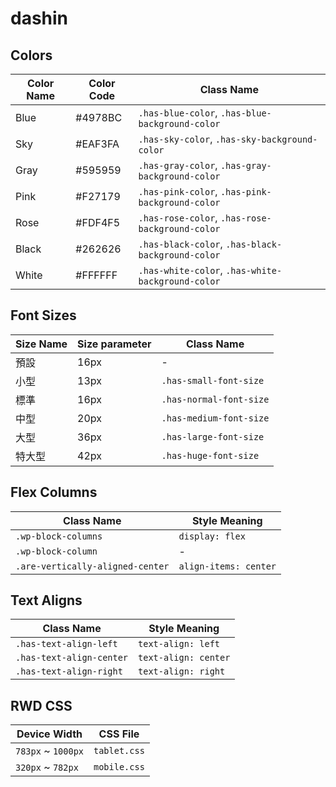 # dashin

## Colors

|Color Name	|Color Code	|Class Name											|
|-----------|-----------|---------------------------------------------------|
|Blue		|#4978BC	|`.has-blue-color`, `.has-blue-background-color`	|
|Sky		|#EAF3FA	|`.has-sky-color`, `.has-sky-background-color`		|
|Gray		|#595959	|`.has-gray-color`, `.has-gray-background-color`	|
|Pink		|#F27179	|`.has-pink-color`, `.has-pink-background-color`	|
|Rose		|#FDF4F5	|`.has-rose-color`, `.has-rose-background-color`	|
|Black		|#262626	|`.has-black-color`, `.has-black-background-color`	|
|White		|#FFFFFF	|`.has-white-color`, `.has-white-background-color`	|

## Font Sizes

|Size Name	|Size parameter	|Class Name				|
|-----------|---------------|-----------------------|
|預設		|16px			|-						|
|小型		|13px			|`.has-small-font-size`	|
|標準		|16px			|`.has-normal-font-size`|
|中型		|20px			|`.has-medium-font-size`|
|大型		|36px			|`.has-large-font-size`	|
|特大型		|42px			|`.has-huge-font-size`	|

## Flex Columns

|Class Name							|Style Meaning			|
|-----------------------------------|-----------------------|
|`.wp-block-columns`				|`display: flex`		|
|`.wp-block-column`					|-						|
|`.are-vertically-aligned-center`	|`align-items: center`	|


## Text Aligns

|Class Name					|Style Meaning			|
|---------------------------|-----------------------|
|`.has-text-align-left`		|`text-align: left`		|
|`.has-text-align-center`	|`text-align: center`	|
|`.has-text-align-right`	|`text-align: right`	|

## RWD CSS

|Device Width		|CSS File		|
|-------------------|---------------|
|`783px` ~ `1000px`	|`tablet.css`	|
|`320px` ~ `782px`	|`mobile.css`	|
